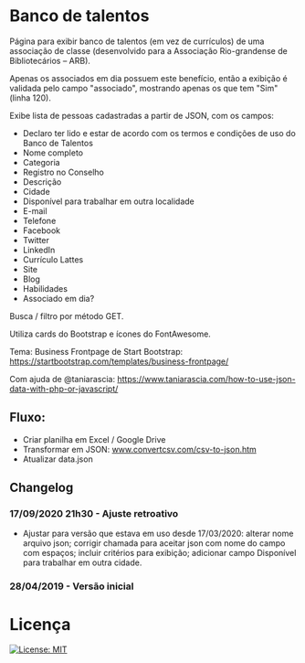 # Banco de talentos

Página para exibir banco de talentos (em vez de currículos) de uma associação de classe (desenvolvido para a Associação Rio-grandense de Bibliotecários – ARB).

Apenas os associados em dia possuem este benefício, então a exibição é validada pelo campo "associado", mostrando apenas os que tem "Sim" (linha 120).

Exibe lista de pessoas cadastradas a partir de JSON, com os campos:
- Declaro ter lido e estar de acordo com os termos e condições de uso do Banco de Talentos
- Nome completo
- Categoria
- Registro no Conselho
- Descrição
- Cidade
- Disponível para trabalhar em outra localidade
- E-mail
- Telefone
- Facebook
- Twitter
- LinkedIn
- Currículo Lattes
- Site
- Blog
- Habilidades
- Associado em dia?

Busca / filtro por método GET.

Utiliza cards do Bootstrap e ícones do FontAwesome.

Tema: Business Frontpage de Start Bootstrap: https://startbootstrap.com/templates/business-frontpage/

Com ajuda de @taniarascia: https://www.taniarascia.com/how-to-use-json-data-with-php-or-javascript/

## Fluxo:
- Criar planilha em Excel / Google Drive
- Transformar em JSON: www.convertcsv.com/csv-to-json.htm
- Atualizar data.json

## Changelog

### 17/09/2020 21h30 - Ajuste retroativo

- Ajustar para versão que estava em uso desde 17/03/2020: alterar nome arquivo json; corrigir chamada para aceitar json com nome do campo com espaços; incluir critérios para exibição; adicionar campo Disponível para trabalhar em outra cidade.

### 28/04/2019 - Versão inicial

# Licença

[![License: MIT](https://img.shields.io/badge/License-MIT-yellow.svg)](https://opensource.org/licenses/MIT)